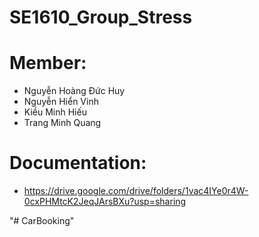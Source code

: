 # SE1610_Group_Stress
# Member:
- Nguyễn Hoàng Đức Huy
- Nguyễn Hiển Vinh
- Kiều Minh Hiếu
- Trang Minh Quang
# Documentation: 
- https://drive.google.com/drive/folders/1vac4IYe0r4W-0cxPHMtcK2JeqJArsBXu?usp=sharing

"# CarBooking" 
